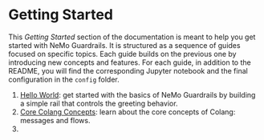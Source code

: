 # Getting Started

This *Getting Started* section of the documentation is meant to help you get started with NeMo Guardrails. It is structured as a sequence of guides focused on specific topics. Each guide builds on the previous one by introducing new concepts and features. For each guide, in addition to the README, you will find the corresponding Jupyter notebook and the final configuration in the `config` folder.

1. [Hello World](./1_hello_world/README.md): get started with the basics of NeMo Guardrails by building a simple rail that controls the greeting behavior.
2. [Core Colang Concepts](./2_core_colang_concepts/README.md): learn about the core concepts of Colang: messages and flows.
3.
